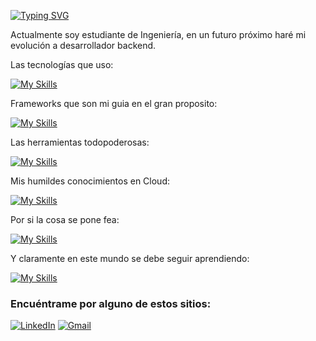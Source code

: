 [![Typing SVG](https://readme-typing-svg.herokuapp.com?font=Chakra+Petch&weight=600&size=35&pause=1000&color=FFFFFF&background=FF000000&width=435&lines=!Hola%2C+soy+Daniel!%F0%9F%8E%AE)](https://git.io/typing-svg)

Actualmente soy estudiante de Ingeniería,  en un futuro próximo haré mi evolución a desarrollador backend.

Las tecnologías que uso:

[![My Skills](https://skillicons.dev/icons?i=js,ts,html,css,php,python,java)](https://skillicons.dev)

Frameworks que son mi guia en el gran proposito:

[![My Skills](https://skillicons.dev/icons?i=angular,laravel,fastapi,tailwindcss)](https://skillicons.dev)

Las herramientas todopoderosas:

[![My Skills](https://skillicons.dev/icons?i=git,github,vscode,nginx,docker,nodejs)](https://skillicons.dev)

Mis humildes conocimientos en Cloud:

[![My Skills](https://skillicons.dev/icons?i=aws,azure)](https://skillicons.dev)

Por si la cosa se pone fea:

[![My Skills](https://skillicons.dev/icons?i=mysql,postgres,mongo)](https://skillicons.dev)

Y claramente en este mundo se debe seguir aprendiendo:

[![My Skills](https://skillicons.dev/icons?i=dart,flutter)](https://skillicons.dev)

### Encuéntrame por alguno de estos sitios:
[![LinkedIn](https://img.shields.io/badge/LinkedIn-Daniel-0077B5?style=for-the-badge&logo=linkedin&logoColor=white&labelColor=101010)](https://www.linkedin.com/in/daniel-felipe-casallas-ortiz)
[![Gmail](https://img.shields.io/badge/Gmail-Daniel-b5001d?style=for-the-badge&logo=gmail&logoColor=white&labelColor=101010)](mailto:danielfelipedfco@gmail.com)
